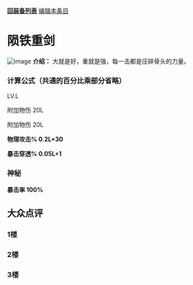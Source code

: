 [**回装备列表**](index.md)  [编辑本条目](https://github.com/GuguTown/Wiki/edit/main/equip/陨铁重剑.md) 
# 陨铁重剑
![image](https://user-images.githubusercontent.com/35645329/193962280-e133c376-28d5-4fba-a3c6-c895a9d060c8.png) **介绍：** 大就是好，重就是强，每一击都是压碎骨头的力量。   
### 计算公式（共通的百分比乘部分省略）
LV.L   

附加物伤 20L   

附加物伤 20L   

**物理攻击% 0.2L+30**   

**暴击穿透% 0.05L+1**     

### 神秘
**暴击率 100%**

## 大众点评
### 1楼

### 2楼 

### 3楼 
